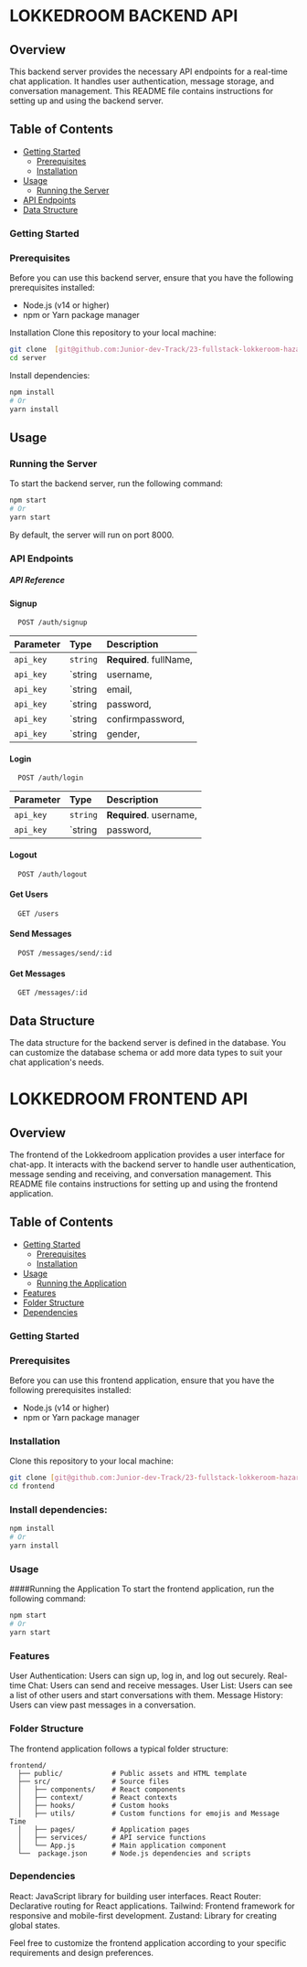# LOKKEDROOM BACKEND API

## Overview
This backend server provides the necessary API endpoints for a real-time chat application. It handles user authentication, message storage, and conversation management. This README file contains instructions for setting up and using the backend server.

## Table of Contents

- [Getting Started](#getting-started)
  - [Prerequisites](#prerequisites)
  - [Installation](#installation)
- [Usage](#usage)
  - [Running the Server](#running-the-server)
- [API Endpoints](#api-endpoints)
- [Data Structure](#data-structure)



### Getting Started

### Prerequisites
Before you can use this backend server, ensure that you have the following prerequisites installed:

- Node.js (v14 or higher)
- npm or Yarn package manager

Installation
Clone this repository to your local machine:

```bash
git clone  [git@github.com:Junior-dev-Track/23-fullstack-lokkeroom-hazarkocturk.git](https://github.com/Junior-dev-Track/23-fullstack-lokkeroom-hazarkocturk.git)
cd server
```
Install dependencies:

```bash
npm install
# Or
yarn install
```

## Usage

### Running the Server

To start the backend server, run the following command:

```bash
npm start
# Or
yarn start
```

By default, the server will run on port 8000.

### API Endpoints
##### API Reference

#### Signup

```http
  POST /auth/signup
```

| Parameter | Type     | Description                |
| :-------- | :------- | :------------------------- |
| `api_key` | `string` | **Required**. fullName,    |
| `api_key` | `string  | username,                  |
| `api_key` | `string  | email,                     |
| `api_key` | `string  | password,                  |
| `api_key` | `string  | confirmpassword,           |
| `api_key` | `string  | gender,                    |
 
            

#### Login

```http
  POST /auth/login
```

| Parameter | Type     | Description                       |
| :-------- | :------- | :-------------------------------- |
| `api_key` | `string` | **Required**. username,           |
| `api_key` | `string  | password,                         |

#### Logout

```http
  POST /auth/logout
```

#### Get Users

```http
  GET /users
```

#### Send Messages

```http
  POST /messages/send/:id
```

#### Get Messages

```http
  GET /messages/:id
```


## Data Structure

The data structure for the backend server is defined in the database. You can customize the database schema or add more data types to suit your chat application's needs.

# LOKKEDROOM FRONTEND API


## Overview
The frontend of the Lokkedroom application provides a user interface for chat-app. It interacts with the backend server to handle user authentication, message sending and receiving, and conversation management. This README file contains instructions for setting up and using the frontend application.

## Table of Contents

- [Getting Started](#getting-started)
  - [Prerequisites](#prerequisites)
  - [Installation](#installation)
- [Usage](#usage)
  - [Running the Application](#running-the-application)
- [Features](#features)
- [Folder Structure](#folder-structure)
- [Dependencies](#dependencies)

### Getting Started

### Prerequisites
Before you can use this frontend application, ensure that you have the following prerequisites installed:

- Node.js (v14 or higher)
- npm or Yarn package manager

### Installation
Clone this repository to your local machine:

```bash
git clone [git@github.com:Junior-dev-Track/23-fullstack-lokkeroom-hazarkocturk.git](https://github.com/Junior-dev-Track/23-fullstack-lokkeroom-hazarkocturk.git)
cd frontend
```

### Install dependencies:

```bash
npm install
# Or
yarn install
```
### Usage
####Running the Application
To start the frontend application, run the following command:

```bash
npm start
# Or
yarn start
```

### Features
User Authentication: Users can sign up, log in, and log out securely.
Real-time Chat: Users can send and receive messages.
User List: Users can see a list of other users and start conversations with them.
Message History: Users can view past messages in a conversation.

### Folder Structure
The frontend application follows a typical folder structure:

```
frontend/
  ├── public/            # Public assets and HTML template
  ├── src/               # Source files
  │   ├── components/    # React components
  │   ├── context/       # React contexts
  │   ├── hooks/         # Custom hooks
  │   ├── utils/         # Custom functions for emojis and Message Time
  │   ├── pages/         # Application pages
  │   ├── services/      # API service functions
  │   └── App.js         # Main application component
  └──  package.json      # Node.js dependencies and scripts
 ```
 
### Dependencies

React: JavaScript library for building user interfaces.
React Router: Declarative routing for React applications.
Tailwind: Frontend framework for responsive and mobile-first development.
Zustand: Library for creating global states.

Feel free to customize the frontend application according to your specific requirements and design preferences.
